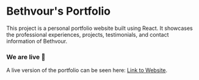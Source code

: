 # Bethvour's Portfolio


This project is a personal portfolio website built using React. It showcases the professional experiences, projects, testimonials, and contact information of Bethvour.


### We are live 🤩

A live version of the portfolio can be seen here: [Link to Website](portofliobethvour.netlify.app).
